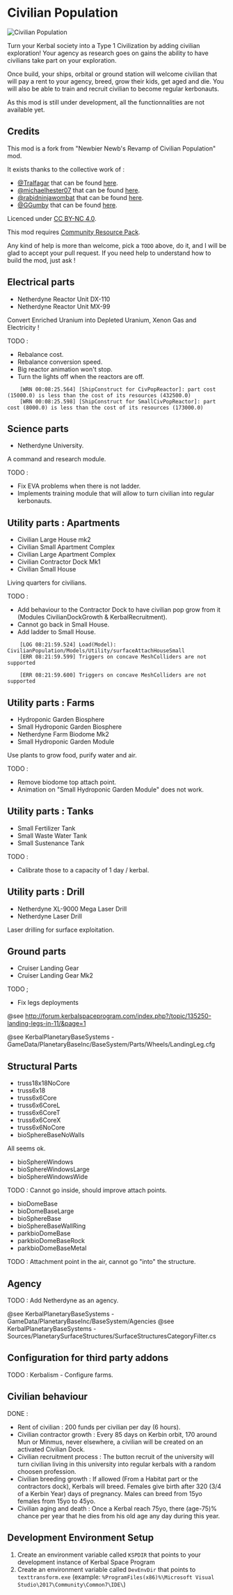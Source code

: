 Civilian Population
===================

![Civilian Population](https://github.com/rleroy/CivilianPopulation/blob/master/banner.png "Civilian Population")

Turn your Kerbal society into a Type 1 Civilization by adding civilian exploration! 
Your agency as research goes on gains the ability to have civilians take part on your exploration.

Once build, your ships, orbital or ground station will welcome civilian that will pay a rent to your agency, breed, grow their kids, get aged and die.
You will also be able to train and recruit civilian to become regular kerbonauts.

As this mod is still under development, all the functionnalities are not available yet.

Credits
-------

This mod is a fork from "Newbier Newb's Revamp of Civilian Population" mod.

It exists thanks to the collective work of :
- [@Tralfagar](http://forum.kerbalspaceprogram.com/index.php?/profile/150801-tralfagar/) that can be found [here](http://forum.kerbalspaceprogram.com/index.php?/topic/143823-120-newbier-newbs-revamp-of-civilian-population/).
- [@michaelhester07](http://forum.kerbalspaceprogram.com/index.php?/profile/96470-michaelhester07/) that can be found [here](http://forum.kerbalspaceprogram.com/index.php?/topic/101058-10x-civilian-population-14/).
- [@rabidninjawombat](http://forum.kerbalspaceprogram.com/index.php?/profile/108889-rabidninjawombat/) that can be found [here](http://forum.kerbalspaceprogram.com/index.php?/topic/111815-104civilian-population-1751-update-to-105-in-progress/).
- [@GGumby](http://forum.kerbalspaceprogram.com/index.php?/profile/122189-ggumby/) that can be found [here](http://forum.kerbalspaceprogram.com/index.php?/topic/140127-112ckan-civilian-populations-revived/).

Licenced under [CC BY-NC 4.0](https://creativecommons.org/licenses/by-nc/4.0/).

This mod requires [Community Resource Pack](http://forum.kerbalspaceprogram.com/index.php?/topic/83007-13-community-resource-pack/).

Any kind of help is more than welcome, pick a `TODO` above, do it, and I will be glad to accept your pull request.
If you need help to understand how to build the mod, just ask !

Electrical parts
----------------

- Netherdyne Reactor Unit DX-110
- Netherdyne Reactor Unit MX-99

Convert Enriched Uranium into Depleted Uranium, Xenon Gas and Electricity !

TODO : 
- Rebalance cost.
- Rebalance conversion speed.
- Big reactor animation won't stop.
- Turn the lights off when the reactors are off.

```
    [WRN 00:08:25.564] [ShipConstruct for CivPopReactor]: part cost (15000.0) is less than the cost of its resources (432500.0)
    [WRN 00:08:25.598] [ShipConstruct for SmallCivPopReactor]: part cost (8000.0) is less than the cost of its resources (173000.0)
```

Science parts
-------------

- Netherdyne University.

A command and research module.

TODO :
- Fix EVA problems when there is not ladder.
- Implements training module that will allow to turn civilian into regular kerbonauts.

Utility parts : Apartments
--------------------------

- Civilian Large House mk2
- Civilian Small Apartment Complex
- Civilian Large Apartment Complex
- Civilian Contractor Dock Mk1
- Civilian Small House

Living quarters for civilians.

TODO : 
- Add behaviour to the Contractor Dock to have civilian pop grow from it (Modules CivilianDockGrowth & KerbalRecruitment).
- Cannot go back in Small House.
- Add ladder to Small House.

```
    [LOG 08:21:59.524] Load(Model): CivilianPopulation/Models/Utility/surfaceAttachHouseSmall
    [ERR 08:21:59.599] Triggers on concave MeshColliders are not supported

    [ERR 08:21:59.600] Triggers on concave MeshColliders are not supported
```

Utility parts : Farms
---------------------

- Hydroponic Garden Biosphere
- Small Hydroponic Garden Biosphere
- Netherdyne Farm Biodome Mk2
- Small Hydroponic Garden Module

Use plants to grow food, purify water and air. 

TODO :
- Remove biodome top attach point.
- Animation on "Small Hydroponic Garden Module" does not work.

Utility parts : Tanks
---------------------

- Small Fertilizer Tank
- Small Waste Water Tank
- Small Sustenance Tank

TODO :
- Calibrate those to a capacity of 1 day / kerbal.

Utility parts : Drill
---------------------

- Netherdyne XL-9000 Mega Laser Drill
- Netherdyne Laser Drill

Laser drilling for surface exploitation.

Ground parts
------------

- Cruiser Landing Gear
- Cruiser Landing Gear Mk2

TODO ;
- Fix legs deployments

@see http://forum.kerbalspaceprogram.com/index.php?/topic/135250-landing-legs-in-11/&page=1

@see KerbalPlanetaryBaseSystems - GameData/PlanetaryBaseInc/BaseSystem/Parts/Wheels/LandingLeg.cfg

Structural Parts
----------------

- truss18x18NoCore
- truss6x18
- truss6x6Core
- truss6x6CoreL
- truss6x6CoreT
- truss6x6CoreX
- truss6x6NoCore
- bioSphereBaseNoWalls

All seems ok.

- bioSphereWindows
- bioSphereWindowsLarge
- bioSphereWindowsWide

TODO : Cannot go inside, should improve attach points.

- bioDomeBase
- bioDomeBaseLarge
- bioSphereBase
- bioSphereBaseWallRing
- parkbioDomeBase
- parkbioDomeBaseRock
- parkbioDomeBaseMetal

TODO : Attachment point in the air, cannot go "into" the structure.

Agency
------

TODO : Add Netherdyne as an agency.

@see KerbalPlanetaryBaseSystems - GameData/PlanetaryBaseInc/BaseSystem/Agencies
@see KerbalPlanetaryBaseSystems - Sources/PlanetarySurfaceStructures/SurfaceStructuresCategoryFilter.cs

Configuration for third party addons
------------------------------------

TODO : Kerbalism - Configure farms.

Civilian behaviour
------------------

DONE :

- Rent of civilian : 200 funds per civilian per day (6 hours).
- Civilian contractor growth : Every 85 days on Kerbin orbit, 170 around Mun or Minmus, never elsewhere, a civilian will be created on an activated Civilian Dock.
- Civilian recruitment process : The button recruit of the university will turn civilian living in this university into regular kerbals with a random choosen profession.
- Civilian breeding growth : If allowed (From a Habitat part or the contractors dock), Kerbals will breed. Females give birth after 320 (3/4 of a Kerbin Year) days of pregnancy. Males can breed from 15yo females from 15yo to 45yo.
- Civilian aging and death : Once a Kerbal reach 75yo, there (age-75)% chance per year that he dies from his old age any day during this year.

Development Environment Setup
-----------------------------
1. Create an environment variable called `KSPDIR` that points to your development instance of Kerbal Space Program
1. Create an environment variable called `DevEnvDir` that points to `texttransform.exe` (example: `%ProgramFiles(x86)%\Microsoft Visual Studio\2017\Community\Common7\IDE\`)

